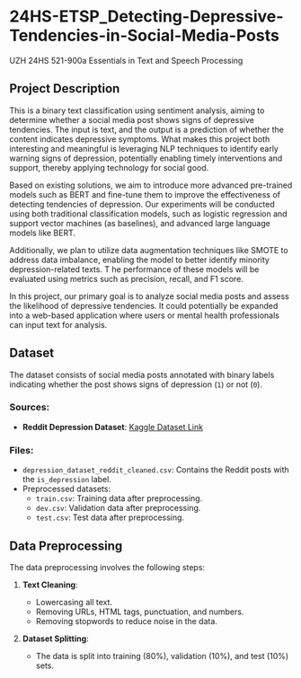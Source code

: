 # 24HS-ETSP_Detecting-Depressive-Tendencies-in-Social-Media-Posts
UZH 24HS 521-900a Essentials in Text and Speech Processing


## Project Description

This is a binary text classification using sentiment analysis, aiming to determine
whether a social media post shows signs of depressive tendencies. The input is text, and the
output is a prediction of whether the content indicates depressive symptoms.
What makes this project both interesting and meaningful is leveraging NLP techniques to
identify early warning signs of depression, potentially enabling timely interventions and support, thereby applying technology for social good.

Based on existing solutions, we aim to introduce more advanced pre-trained models such as
BERT and fine-tune them to improve the effectiveness of detecting tendencies of depression.
Our experiments will be conducted using both traditional classification models, such as logistic regression 
and support vector machines (as baselines), and advanced large language models like BERT.

Additionally, we plan to utilize data augmentation techniques like SMOTE to address data
imbalance, enabling the model to better identify minority depression-related texts. T
he performance of these models will be evaluated using metrics such as precision, recall, and F1 score.

In this project, our primary goal is to analyze social media posts and assess the likelihood of
depressive tendencies. It could potentially be expanded into a web-based application where
users or mental health professionals can input text for analysis.


## Dataset

The dataset consists of social media posts annotated with binary labels indicating whether the post shows signs of depression (`1`) or not (`0`).

### Sources:
- **Reddit Depression Dataset**: [Kaggle Dataset Link](https://www.kaggle.com/datasets/infamouscoder/depression-reddit-cleaned/data)

### Files:
- `depression_dataset_reddit_cleaned.csv`: Contains the Reddit posts with the `is_depression` label.
- Preprocessed datasets:
  - `train.csv`: Training data after preprocessing.
  - `dev.csv`: Validation data after preprocessing.
  - `test.csv`: Test data after preprocessing.


## Data Preprocessing

The data preprocessing involves the following steps:
1. **Text Cleaning**: 
   - Lowercasing all text.
   - Removing URLs, HTML tags, punctuation, and numbers.
   - Removing stopwords to reduce noise in the data.

2. **Dataset Splitting**: 
   - The data is split into training (80%), validation (10%), and test (10%) sets.

